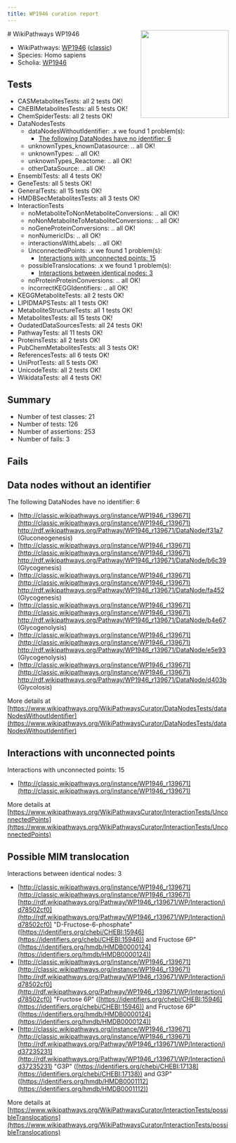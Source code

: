 ```yaml
---
title: WP1946 curation report
---
```


<img style="float: right; width: 200px" src="https://upload.wikimedia.org/wikipedia/commons/thumb/8/83/Wplogo_with_text_500.png/640px-Wplogo_with_text_500.png" />
# WikiPathways WP1946

* WikiPathways: [WP1946](https://wikipathways.org/pathways/WP1946) ([classic](https://classic.wikipathways.org/instance/WP1946))
* Species: Homo sapiens
* Scholia: [WP1946](https://scholia.toolforge.org/wikipathways/WP1946)
## Tests
* CASMetabolitesTests: all 2 tests OK!
* ChEBIMetabolitesTests: all 5 tests OK!
* ChemSpiderTests: all 2 tests OK!
* DataNodesTests
    * dataNodesWithoutIdentifier: .x we found 1 problem(s):
        * [The following DataNodes have no identifier: 6](#d2d32fa5)
    * unknownTypes_knownDatasource: .. all OK!
    * unknownTypes: .. all OK!
    * unknownTypes_Reactome: .. all OK!
    * otherDataSource: .. all OK!
* EnsemblTests: all 4 tests OK!
* GeneTests: all 5 tests OK!
* GeneralTests: all 15 tests OK!
* HMDBSecMetabolitesTests: all 3 tests OK!
* InteractionTests
    * noMetaboliteToNonMetaboliteConversions: .. all OK!
    * noNonMetaboliteToMetaboliteConversions: .. all OK!
    * noGeneProteinConversions: .. all OK!
    * nonNumericIDs: .. all OK!
    * interactionsWithLabels: .. all OK!
    * UnconnectedPoints: .x we found 1 problem(s):
        * [Interactions with unconnected points: 15](#7f1d407c)
    * possibleTranslocations: .x we found 1 problem(s):
        * [Interactions between identical nodes: 3](#1c118208)
    * noProteinProteinConversions: .. all OK!
    * incorrectKEGGIdentifiers: .. all OK!
* KEGGMetaboliteTests: all 2 tests OK!
* LIPIDMAPSTests: all 1 tests OK!
* MetaboliteStructureTests: all 1 tests OK!
* MetabolitesTests: all 15 tests OK!
* OudatedDataSourcesTests: all 24 tests OK!
* PathwayTests: all 11 tests OK!
* ProteinsTests: all 2 tests OK!
* PubChemMetabolitesTests: all 3 tests OK!
* ReferencesTests: all 6 tests OK!
* UniProtTests: all 5 tests OK!
* UnicodeTests: all 2 tests OK!
* WikidataTests: all 4 tests OK!


## Summary

* Number of test classes: 21
* Number of tests: 126
* Number of assertions: 253
* Number of fails: 3

## Fails

<a name="d2d32fa5" />

## Data nodes without an identifier

The following DataNodes have no identifier: 6

* [http://classic.wikipathways.org/instance/WP1946_r139671](http://classic.wikipathways.org/instance/WP1946_r139671) http://rdf.wikipathways.org/Pathway/WP1946_r139671/DataNode/f31a7 (Gluconeogenesis)
* [http://classic.wikipathways.org/instance/WP1946_r139671](http://classic.wikipathways.org/instance/WP1946_r139671) http://rdf.wikipathways.org/Pathway/WP1946_r139671/DataNode/b6c39 (Glycogenesis)
* [http://classic.wikipathways.org/instance/WP1946_r139671](http://classic.wikipathways.org/instance/WP1946_r139671) http://rdf.wikipathways.org/Pathway/WP1946_r139671/DataNode/fa452 (Glycogenesis)
* [http://classic.wikipathways.org/instance/WP1946_r139671](http://classic.wikipathways.org/instance/WP1946_r139671) http://rdf.wikipathways.org/Pathway/WP1946_r139671/DataNode/b4e67 (Glycogenolysis)
* [http://classic.wikipathways.org/instance/WP1946_r139671](http://classic.wikipathways.org/instance/WP1946_r139671) http://rdf.wikipathways.org/Pathway/WP1946_r139671/DataNode/e5e93 (Glycogenolysis)
* [http://classic.wikipathways.org/instance/WP1946_r139671](http://classic.wikipathways.org/instance/WP1946_r139671) http://rdf.wikipathways.org/Pathway/WP1946_r139671/DataNode/d403b (Glycolosis)


More details at [https://www.wikipathways.org/WikiPathwaysCurator/DataNodesTests/dataNodesWithoutIdentifier](https://www.wikipathways.org/WikiPathwaysCurator/DataNodesTests/dataNodesWithoutIdentifier)

<a name="7f1d407c" />

## Interactions with unconnected points

Interactions with unconnected points: 15

* [http://classic.wikipathways.org/instance/WP1946_r139671](http://classic.wikipathways.org/instance/WP1946_r139671)


More details at [https://www.wikipathways.org/WikiPathwaysCurator/InteractionTests/UnconnectedPoints](https://www.wikipathways.org/WikiPathwaysCurator/InteractionTests/UnconnectedPoints)

<a name="1c118208" />

## Possible MIM translocation

Interactions between identical nodes: 3

* [http://classic.wikipathways.org/instance/WP1946_r139671](http://classic.wikipathways.org/instance/WP1946_r139671) [http://rdf.wikipathways.org/Pathway/WP1946_r139671/WP/Interaction/id78502cf0](http://rdf.wikipathways.org/Pathway/WP1946_r139671/WP/Interaction/id78502cf0) "D-Fructose-6-phosphate" ([https://identifiers.org/chebi/CHEBI:15946](https://identifiers.org/chebi/CHEBI:15946)) and 
Fructose 6P" ([https://identifiers.org/hmdb/HMDB0000124](https://identifiers.org/hmdb/HMDB0000124))
* [http://classic.wikipathways.org/instance/WP1946_r139671](http://classic.wikipathways.org/instance/WP1946_r139671) [http://rdf.wikipathways.org/Pathway/WP1946_r139671/WP/Interaction/id78502cf0](http://rdf.wikipathways.org/Pathway/WP1946_r139671/WP/Interaction/id78502cf0) "Fructose 6P" ([https://identifiers.org/chebi/CHEBI:15946](https://identifiers.org/chebi/CHEBI:15946)) and 
Fructose 6P" ([https://identifiers.org/hmdb/HMDB0000124](https://identifiers.org/hmdb/HMDB0000124))
* [http://classic.wikipathways.org/instance/WP1946_r139671](http://classic.wikipathways.org/instance/WP1946_r139671) [http://rdf.wikipathways.org/Pathway/WP1946_r139671/WP/Interaction/id37235231](http://rdf.wikipathways.org/Pathway/WP1946_r139671/WP/Interaction/id37235231) "G3P" ([https://identifiers.org/chebi/CHEBI:17138](https://identifiers.org/chebi/CHEBI:17138)) and 
G3P" ([https://identifiers.org/hmdb/HMDB0001112](https://identifiers.org/hmdb/HMDB0001112))


More details at [https://www.wikipathways.org/WikiPathwaysCurator/InteractionTests/possibleTranslocations](https://www.wikipathways.org/WikiPathwaysCurator/InteractionTests/possibleTranslocations)

